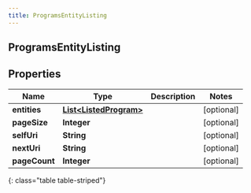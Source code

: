 ```yaml
---
title: ProgramsEntityListing
---
```


## ProgramsEntityListing

## Properties

| Name          | Type                                                                   | Description | Notes      |
| ------------- | ---------------------------------------------------------------------- | ----------- | ---------- |
| **entities**  | <!----><!---->[**List&lt;ListedProgram&gt;**](ListedProgram.md)<!----> |             | [optional] |
| **pageSize**  | <!----><!---->**Integer**<!---->                                       |             | [optional] |
| **selfUri**   | <!----><!---->**String**<!---->                                        |             | [optional] |
| **nextUri**   | <!----><!---->**String**<!---->                                        |             | [optional] |
| **pageCount** | <!----><!---->**Integer**<!---->                                       |             | [optional] |

{: class="table table-striped"}
